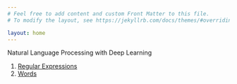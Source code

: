 ```yaml
---
# Feel free to add content and custom Front Matter to this file.
# To modify the layout, see https://jekyllrb.com/docs/themes/#overriding-theme-defaults

layout: home
---
```


Natural Language Processing with Deep Learning

1. [Regular Expressions](/site/regex.md)
1. [Words](/site/words.md)